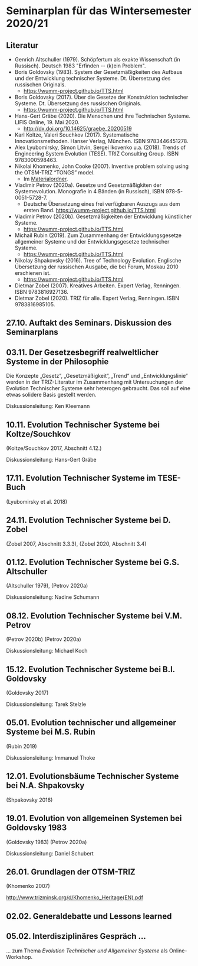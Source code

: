 # Seminarplan für das Wintersemester 2020/21

## Literatur 

* Genrich Altschuller (1979).  Schöpfertum als exakte Wissenschaft (in
  Russisch).  Deutsch 1983 "Erfinden -- (k)ein Problem".
* Boris Goldovsky (1983). System der Gesetzmäßigkeiten des Aufbaus und der
  Entwicklung technischer Systeme. Dt. Übersetzung des russischen Originals. 
  * <https://wumm-project.github.io/TTS.html>
* Boris Goldovsky (2017). Über die Gesetze der Konstruktion technischer
  Systeme. Dt. Übersetzung des russischen Originals.
  * <https://wumm-project.github.io/TTS.html>
* Hans-Gert Gräbe (2020). Die Menschen und ihre Technischen Systeme. LIFIS
  Online, 19. Mai 2020.
  * <http://dx.doi.org/10.14625/graebe_20200519>
* Karl Koltze, Valeri Souchkov (2017).  Systematische Innovationsmethoden.
  Hanser Verlag, München. ISBN 9783446451278.
* Alex Lyubomirsky, Simon Litvin, Sergei Ikovenko u.a. (2018). Trends of
  Engineering System Evolution (TESE).  TRIZ Consulting Group. ISBN
  9783000598463.
* Nikolai Khomenko, John Cooke (2007).  Inventive problem solving using the
  OTSM-TRIZ “TONGS” model. 
  * Im [Materialordner](Material/tongs_en.pdf).
* Vladimir Petrov (2020a). Gesetze und Gesetzmäßigkiten der Systemevolution.
  Monografie in 4 Bänden (in Russisch), ISBN 978-5-0051-5728-7.
  * Deutsche Übersetzung eines frei verfügbaren Auszugs aus dem ersten Band. 
    <https://wumm-project.github.io/TTS.html>
* Vladimir Petrov (2020b). Gesetzmäßigkeiten der Entwicklung künstlicher
  Systeme. 
  * <https://wumm-project.github.io/TTS.html>
* Michail Rubin (2019). Zum Zusammenhang der Entwicklungsgesetze allgemeiner
  Systeme und der Entwicklungsgesetze technischer Systeme.  
  * <https://wumm-project.github.io/TTS.html>
* Nikolay Shpakovsky (2016). Tree of Technology Evolution. Englische
  Übersetzung der russischen Ausgabe, die bei Forum, Moskau 2010 erschienen
  ist.  
  * <https://wumm-project.github.io/TTS.html>
* Dietmar Zobel (2007). Kreatives Arbeiten. Expert Verlag, Renningen. ISBN
  9783816927136.
* Dietmar Zobel (2020). TRIZ für alle. Expert Verlag, Renningen. ISBN
  9783816985105.

## 27.10. Auftakt des Seminars. Diskussion des Seminarplans

## 03.11. Der Gesetzesbegriff realweltlicher Systeme in der Philosophie

Die Konzepte „Gesetz“, „Gesetzmäßigkeit“, „Trend“ und „Entwicklungslinie“
werden in der TRIZ-Literatur im Zusammenhang mit Untersuchungen der Evolution
Technischer Systeme sehr heterogen gebraucht. Das soll auf eine etwas solidere Basis gestellt
werden.

Diskussionsleitung: Ken Kleemann

## 10.11. Evolution Technischer Systeme bei Koltze/Souchkov

(Koltze/Souchkov 2017, Abschnitt 4.12.)

Diskussionsleitung: Hans-Gert Gräbe

## 17.11. Evolution Technischer Systeme im TESE-Buch

(Lyubomirsky et al. 2018)

## 24.11. Evolution Technischer Systeme bei D. Zobel

(Zobel 2007, Abschnitt 3.3.3), (Zobel 2020, Abschnitt 3.4)

## 01.12. Evolution Technischer Systeme bei G.S. Altschuller

(Altschuller 1979), (Petrov 2020a)

Diskussionsleitung: Nadine Schumann

## 08.12. Evolution Technischer Systeme bei V.M. Petrov 

(Petrov 2020b) (Petrov 2020a)

Diskussionsleitung: Michael Koch 

## 15.12. Evolution Technischer Systeme bei B.I. Goldovsky 

(Goldovsky 2017)

Diskussionsleitung: Tarek Stelzle

## 05.01. Evolution technischer und allgemeiner Systeme bei M.S. Rubin

(Rubin 2019)

Diskussionsleitung: Immanuel Thoke

## 12.01. Evolutionsbäume Technischer Systeme bei N.A. Shpakovsky

(Shpakovsky 2016)

## 19.01. Evolution von allgemeinen Systemen bei Goldovsky 1983

(Goldovsky 1983) (Petrov 2020a)

Diskussionsleitung: Daniel Schubert

## 26.01. Grundlagen der OTSM-TRIZ

(Khomenko 2007)

<http://www.trizminsk.org/d/Khomenko_Heritage(EN).pdf>

## 02.02. Generaldebatte und Lessons learned

## 05.02. Interdisziplinäres Gespräch ...

... zum Thema _Evolution Technischer und Allgemeiner Systeme_ als
Online-Workshop.
